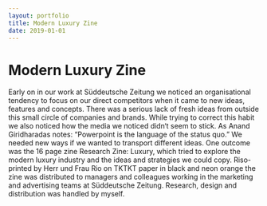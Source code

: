 ```yaml
---
layout: portfolio
title: Modern Luxury Zine
date: 2019-01-01
---
```

# Modern Luxury Zine
Early on in our work at Süddeutsche Zeitung we noticed an organisational tendency to focus on our direct competitors when it came to new ideas, features and concepts. There was a serious lack of fresh ideas from outside this small circle of companies and brands. While trying to correct this habit we also noticed how the media we noticed didn‘t seem to stick.
As Anand Giridharadas notes: “Powerpoint is the language of the status quo.” We needed new ways if we wanted to transport different ideas. One outcome was the 16 page zine Research Zine: Luxury, which tried to explore the modern luxury industry and the ideas and strategies we could copy. Riso-printed by Herr und Frau Rio on TKTKT paper in black and neon orange the zine was distributed to managers and colleagues working in the marketing and advertising teams at Süddeutsche Zeitung.
Research, design and distribution was handled by myself.